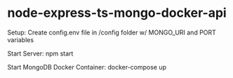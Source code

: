 # node-express-ts-mongo-docker-api

Setup: Create config.env file in /config folder w/ MONGO_URI and PORT variables

Start Server: npm start

Start MongoDB Docker Container: docker-compose up
